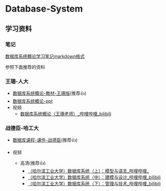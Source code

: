 # Database-System

##    学习资料

### 笔记

[数据库系统概论学习笔记markdown格式](.\数据库系统概论.md)

参照下面推荐的资料

### 王珊-人大

* [数据库系统概论-教材-王珊版](.\王珊-人大\数据库系统概论-第5版.pdf)(推荐👍)
* [数据库系统概论-ppt](.\王珊-人大\ppt课件)
* 视频
  * [数据库系统概论（王珊老师）_哔哩哔哩_bilibili](https://www.bilibili.com/video/BV1pW411W7Do?spm_id_from=333.337.search-card.all.click)

### 战德臣-哈工大

* [数据库课程-课件-战德臣](.\战德臣-哈工大\哈工大数据库系统MOOC配套ppt)(推荐👍)

* 视频

  * 高清(推荐👍)
    * [（哈尔滨工业大学）数据库系统（上）：模型与语言_哔哩哔哩_](https://www.bilibili.com/video/BV1U64y1u7mb?p=1)
    * [（哈尔滨工业大学）数据库系统（中）：建模与设计_哔哩哔哩_bilibili](https://www.bilibili.com/video/BV1RK4y1C7Th/?spm_id_from=333.788.recommend_more_video.0)
    * [（哈尔滨工业大学）数据库系统（下）：管理与技术_哔哩哔哩_bilibili](https://www.bilibili.com/video/BV1Bc411h7dd/?spm_id_from=333.788.recommend_more_video.0)

  

  